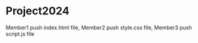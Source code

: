 # Project2024
Member1 push index.html file, Member2 push style.css file, Member3 push script.js file 
